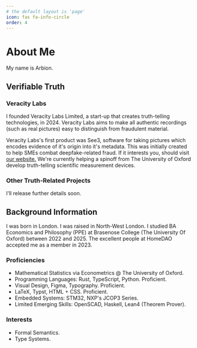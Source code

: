 ```yaml
---
# the default layout is 'page'
icon: fas fa-info-circle
order: 4
---
```


# About Me

My name is Arbion.

## Verifiable Truth

### Veracity Labs

I founded Veracity Labs Limited, a start-up that creates truth-telling technologies, in 2024.
Veracity Labs aims to make all authentic recordings (such as real pictures) easy to distinguish from fraudulent material.

Veracity Labs's first product was See3, software for taking pictures which encodes evidence of it's origin into it's metadata.
This was initially created to help SMEs combat deepfake-related fraud. If it interests you, should visit [our website.](https://see3.xyz)
We're currently helping a spinoff from The University of Oxford develop truth-telling scientific measurement devices.

### Other Truth-Related Projects

I'll release further details soon.

## Background Information

I was born in London. I was raised in North-West London. I studied BA Economics and Philosophy (PPE) at Brasenose College (The University Of Oxford) between 2022 and 2025. The excellent people at HomeDAO accepted me as a member in 2023.

### Proficiencies

* Mathematical Statistics via Econometrics @ The University of Oxford.
* Programming Languages: Rust, TypeScript, Python. Proficient.
* Visual Design, Figma, Typography. Proficient.
* LaTeX, Typst, HTML + CSS. Proficient.
* Embedded Systems: STM32, NXP's JCOP3 Series.
* Limited Emerging Skills: OpenSCAD, Haskell, Lean4 (Theorem Prover). 

### Interests

* Formal Semantics.
* Type Systems.
